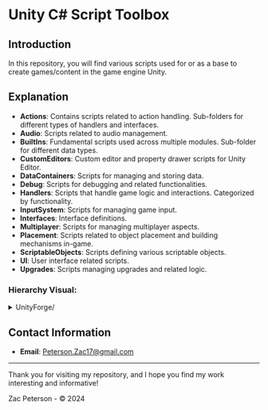 # Unity C# Script Toolbox
## Introduction

In this repository, you will find various scripts used for or as a base to create games/content in the game engine Unity.

## Explanation

- **Actions**: Contains scripts related to action handling. Sub-folders for different types of handlers and interfaces.
- **Audio**: Scripts related to audio management.
- **BuiltIns**: Fundamental scripts used across multiple modules. Sub-folder for different data types.
- **CustomEditors**: Custom editor and property drawer scripts for Unity Editor.
- **DataContainers**: Scripts for managing and storing data.
- **Debug**: Scripts for debugging and related functionalities.
- **Handlers**: Scripts that handle game logic and interactions. Categorized by functionality.
- **InputSystem**: Scripts for managing game input.
- **Interfaces**: Interface definitions.
- **Multiplayer**: Scripts for managing multiplayer aspects.
- **Placement**: Scripts related to object placement and building mechanisms in-game.
- **ScriptableObjects**: Scripts defining various scriptable objects.
- **UI**: User interface related scripts.
- **Upgrades**: Scripts managing upgrades and related logic.

### Hierarchy Visual:

<details>
    <summary>UnityForge/</summary>
<pre><code>│
│
├── Actions/
│   ├── Handlers/
│   │   ├── AdvancedActionHandler.cs
│   │   ├── BasicActionHandler.cs
│   │   └── GameActionHandler.cs
│   │
│   ├── Interfaces/
│   │   ├── IDBehavior.cs
│   │   ├── MatchIDBehavior.cs
│   │   └── SimpleMatchIDBehavior.cs
│   │
│   ├── GameAction.cs
│   └── ActionCoroutineSO.cs
│
├── Audio/
│   └── AudioBehavior.cs
│
├── BuiltIns/
│   ├── DataTypes/
│   │   ├── BoolData.cs
│   │   ├── DoubleData.cs
│   │   ├── FloatData.cs
│   │   ├── IntData.cs
│   │   ├── Vector2Data.cs
│   │   ├── Vector3Data.cs
│   │   └── Vector3DataList.cs
│   │
│   ├── CameraUtility.cs
│   ├── CharacterData.cs
│   ├── ClickData.cs
│   ├── CoroutineBehavior.cs
│   ├── CurrencyBehavior.cs
│   └── GameObjData.cs
│
├── CustomEditors/
│   ├── Editors/
│   │   ├── ButtonEditor.cs
│   │   └── CharacterDataEditor.cs
│   │
│   └── PropertyDrawers/
│       ├── StepDrawer.cs
│       └── StepAttribute.cs
│
├── DataContainers/
│   ├── TileArrayData.cs
│   ├── TileData.cs
│   └── TransformArrayData.cs
│
├── Debug/
│   ├── Debugger.cs
│   ├── DebugManager.cs
│   ├── DestroyBehavior.cs
│   ├── EnemyData.cs
│   ├── GameManager.cs
│   └── GameObjectList.cs
│
├── Handlers/
│   ├── Controllers/
│   │   ├── CreepController.cs
│   │   ├── EnemyController.cs
│   │   ├── GameTimeController.cs
│   │   ├── PlayerController.cs
│   │   ├── RBControllerBase.cs
│   │   └── TowerController.cs
│   │
│   ├── Environment/
│   │   ├── Generate3DNavMeshSurface.cs
│   │   ├── GridManager.cs
│   │   └── ObjGenOnGrid.cs
│   │
│   ├── Instancing/
│   │   ├── Instancer.cs
│   │   ├── SpawnBehavior.cs
│   │   └── SpawnManager.cs
│   │
│   └── Time/
│       ├── TimerBehavior.cs
│       └── WaitBehavior.cs
│
├── InputSystem/
│   ├── Controls.cs
│   ├── InputActions.cs
│   ├── InputReader.cs
│   └── UIInterface.cs
│
├── Interfaces/
│   ├── ICollidableRB.cs
│   ├── IDamagable.cs
│   ├── IDamageDealer.cs
│   ├── IDrawGizmo.cs
│   ├── INeedButton.cs
│   └── IUpdateOnChange.cs
│
├── Multiplayer/
│   ├── ClientNetworkTransform.cs
│   └── ConnectionManager.cs
│
├── Placement/
│   ├── BuildingManager.cs
│   ├── TowerBuildManager.cs
│   ├── PlayerData.cs
│   ├── PrefabData.cs
│   └── PrefabDataList.cs
│
├── ScriptableObjects/
│   ├── CreepData.cs
│   ├── CreepPrefabData.cs
│   ├── PlayerAccomplishmentData.cs
│   ├── SpawnerData.cs
│   └── TileDataList.cs
│
├── UI/
│   └── TextMeshProBehavior.cs
│
└── Upgrades/
    ├── FloatUpgrade.cs
    ├── IntUpgrade.cs
    ├── UpgradeBase.cs
    └── UpgradeManager.cs</code></pre>
</details>

## Contact Information

- **Email**: Peterson.Zac17@gmail.com
---

Thank you for visiting my repository, and I hope you find my work interesting and informative!

Zac Peterson - © 2024
